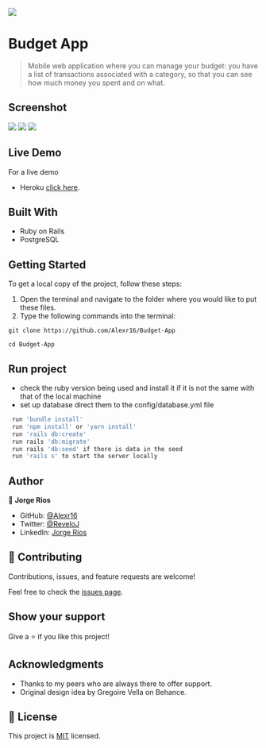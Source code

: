 ![](https://img.shields.io/badge/Microverse-blueviolet)
# Budget App

> Mobile web application where you can manage your budget: you have a list of transactions associated with a category, so that you can see how much money you spent and on what.

## Screenshot

<img src="./images/BudgetApp.png">
<img src="./images/Category.png">
<img src="./images/Transactions.png">

## Live Demo

For a live demo
- Heroku [click here]( ).

## Built With

- Ruby on Rails
- PostgreSQL

## Getting Started

To get a local copy of the project, follow these steps: 
1. Open the terminal and navigate to the folder where you would like to put these files.
2. Type the following commands into the terminal: 
 ```
 git clone https://github.com/Alexr16/Budget-App
 ```
 ```
 cd Budget-App
 ```

## Run project

- check the ruby version being used and install it if it is not the same with that of the local machine
- set up database direct them to the config/database.yml file

```bash
 run 'bundle install'
 run 'npm install' or 'yarn install'
 run 'rails db:create'
 run rails 'db:migrate'
 run rails 'db:seed' if there is data in the seed
 run 'rails s' to start the server locally
```


## Author

👤 **Jorge Rios**

- GitHub: [@Alexr16](https://github.com/Alexr16)
- Twitter: [@ReveloJ](https://twitter.com/ReveloJ)
- LinkedIn: [Jorge Ríos](https://www.linkedin.com/in/jorgeriosr/)

## 🤝 Contributing
  
Contributions, issues, and feature requests are welcome!

Feel free to check the [issues page](https://github.com/Alexr16/Budget-App/issues).

## Show your support

Give a ⭐️ if you like this project!

## Acknowledgments

- Thanks to my peers who are always there to offer support.
- Original design idea by Gregoire Vella on Behance.

## 📝 License

This project is [MIT](./LICENSE) licensed.
